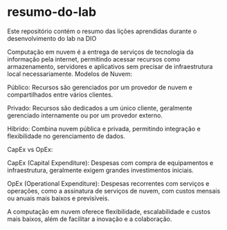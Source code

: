 # resumo-do-lab
Este repositório contém o resumo das lições aprendidas durante o desenvolvimento do lab na DIO


Computação em nuvem é a entrega de serviços de tecnologia da informação pela internet, permitindo acessar recursos como armazenamento, servidores e aplicativos sem precisar de infraestrutura local necessariamente.
Modelos de Nuvem:

Público: Recursos são gerenciados por um provedor de nuvem e compartilhados entre vários clientes.

Privado: Recursos são dedicados a um único cliente, geralmente gerenciado internamente ou por um provedor externo.

Híbrido: Combina nuvem pública e privada, permitindo integração e flexibilidade no gerenciamento de dados.

CapEx vs OpEx:

CapEx (Capital Expenditure): Despesas com compra de equipamentos e infraestrutura, geralmente exigem grandes investimentos iniciais.

OpEx (Operational Expenditure): Despesas recorrentes com serviços e operações, como a assinatura de serviços de nuvem, com custos mensais ou anuais mais baixos e previsíveis.

A computação em nuvem oferece flexibilidade, escalabilidade e custos mais baixos, além de facilitar a inovação e a colaboração.








